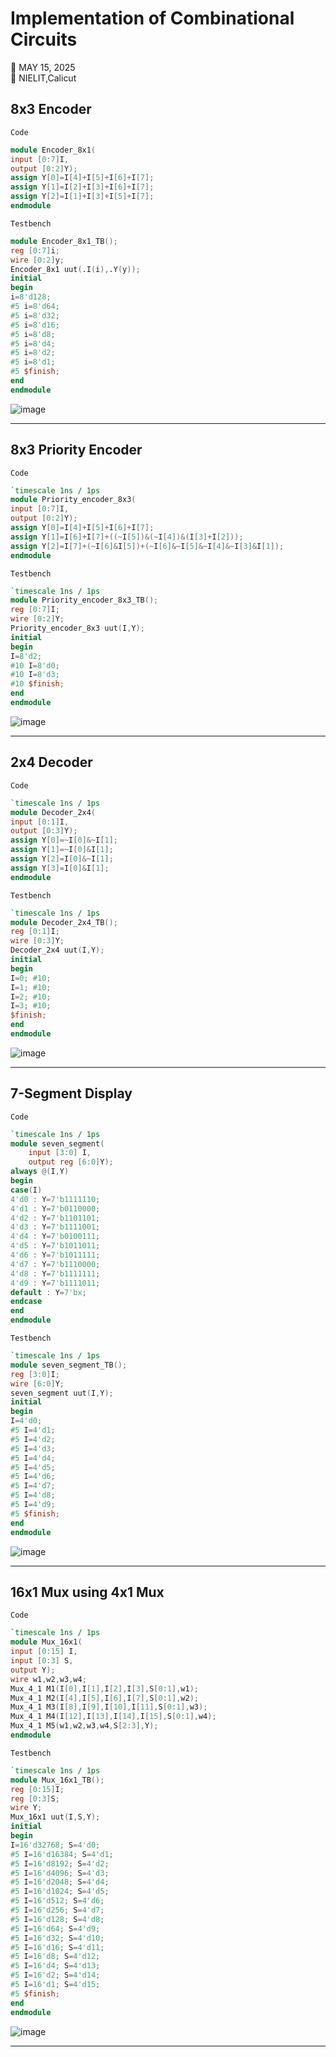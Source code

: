 # Implementation of Combinational Circuits

📅 MAY 15, 2025  
📌 NIELIT,Calicut

## 8x3 Encoder
`Code`
```verilog
module Encoder_8x1(
input [0:7]I,
output [0:2]Y);
assign Y[0]=I[4]+I[5]+I[6]+I[7];
assign Y[1]=I[2]+I[3]+I[6]+I[7];
assign Y[2]=I[1]+I[3]+I[5]+I[7];
endmodule
```
`Testbench`
```verilog
module Encoder_8x1_TB();
reg [0:7]i;
wire [0:2]y;
Encoder_8x1 uut(.I(i),.Y(y));
initial
begin
i=8'd128;
#5 i=8'd64;
#5 i=8'd32;
#5 i=8'd16;
#5 i=8'd8;
#5 i=8'd4;
#5 i=8'd2;
#5 i=8'd1;
#5 $finish;
end
endmodule
```
![image](images/Day4/Screenshot%202025-05-15%20104106.png)

___

## 8x3 Priority Encoder
`Code`
```verilog
`timescale 1ns / 1ps
module Priority_encoder_8x3(
input [0:7]I,
output [0:2]Y);
assign Y[0]=I[4]+I[5]+I[6]+I[7];
assign Y[1]=I[6]+I[7]+((~I[5])&(~I[4])&(I[3]+I[2]));
assign Y[2]=I[7]+(~I[6]&I[5])+(~I[6]&~I[5]&~I[4]&~I[3]&I[1]);
endmodule
```
`Testbench`
```verilog
`timescale 1ns / 1ps
module Priority_encoder_8x3_TB();
reg [0:7]I;
wire [0:2]Y;
Priority_encoder_8x3 uut(I,Y);
initial
begin
I=8'd2;
#10 I=8'd0;
#10 I=8'd3;
#10 $finish;
end
endmodule
```
![image](images/Day4/Screenshot%202025-05-15%20110803.png)

___

## 2x4 Decoder
`Code`
```verilog
`timescale 1ns / 1ps
module Decoder_2x4(
input [0:1]I,
output [0:3]Y);
assign Y[0]=~I[0]&~I[1];
assign Y[1]=~I[0]&I[1];
assign Y[2]=I[0]&~I[1];
assign Y[3]=I[0]&I[1];
endmodule
```
`Testbench`
```verilog
`timescale 1ns / 1ps
module Decoder_2x4_TB();
reg [0:1]I;
wire [0:3]Y;
Decoder_2x4 uut(I,Y);
initial
begin
I=0; #10;
I=1; #10;
I=2; #10;
I=3; #10;
$finish;
end
endmodule
```
![image](images/Day4/Screenshot%202025-05-15%20112851.png)

___

## 7-Segment Display
`Code`
```verilog
`timescale 1ns / 1ps
module seven_segment(
    input [3:0] I,
    output reg [6:0]Y);
always @(I,Y)
begin
case(I)
4'd0 : Y=7'b1111110;
4'd1 : Y=7'b0110000;
4'd2 : Y=7'b1101101;
4'd3 : Y=7'b1111001;
4'd4 : Y=7'b0100111;
4'd5 : Y=7'b1011011;
4'd6 : Y=7'b1011111;
4'd7 : Y=7'b1110000;
4'd8 : Y=7'b1111111;
4'd9 : Y=7'b1111011;
default : Y=7'bx;
endcase
end
endmodule
```
`Testbench`
```verilog
`timescale 1ns / 1ps
module seven_segment_TB();
reg [3:0]I;
wire [6:0]Y;
seven_segment uut(I,Y);
initial 
begin
I=4'd0;
#5 I=4'd1;
#5 I=4'd2;
#5 I=4'd3;
#5 I=4'd4;
#5 I=4'd5;
#5 I=4'd6;
#5 I=4'd7;
#5 I=4'd8;
#5 I=4'd9;
#5 $finish;
end
endmodule
```
![image](images/Day4/Screenshot%202025-05-15%20120133.png)

___

## 16x1 Mux using 4x1 Mux
`Code`
```verilog
`timescale 1ns / 1ps
module Mux_16x1(
input [0:15] I,
input [0:3] S,
output Y);
wire w1,w2,w3,w4;
Mux_4_1 M1(I[0],I[1],I[2],I[3],S[0:1],w1);
Mux_4_1 M2(I[4],I[5],I[6],I[7],S[0:1],w2);
Mux_4_1 M3(I[8],I[9],I[10],I[11],S[0:1],w3);
Mux_4_1 M4(I[12],I[13],I[14],I[15],S[0:1],w4);
Mux_4_1 M5(w1,w2,w3,w4,S[2:3],Y);
endmodule
```
`Testbench`
```verilog
`timescale 1ns / 1ps
module Mux_16x1_TB();
reg [0:15]I;
reg [0:3]S;
wire Y;
Mux_16x1 uut(I,S,Y);
initial
begin
I=16'd32768; S=4'd0;
#5 I=16'd16384; S=4'd1;
#5 I=16'd8192; S=4'd2;
#5 I=16'd4096; S=4'd3;
#5 I=16'd2048; S=4'd4;
#5 I=16'd1024; S=4'd5;
#5 I=16'd512; S=4'd6;
#5 I=16'd256; S=4'd7;
#5 I=16'd128; S=4'd8;
#5 I=16'd64; S=4'd9;
#5 I=16'd32; S=4'd10;
#5 I=16'd16; S=4'd11;
#5 I=16'd8; S=4'd12;
#5 I=16'd4; S=4'd13;
#5 I=16'd2; S=4'd14;
#5 I=16'd1; S=4'd15;
#5 $finish;
end
endmodule
```
![image](images/Day4/Screenshot%202025-05-15%20145020.png)

___

